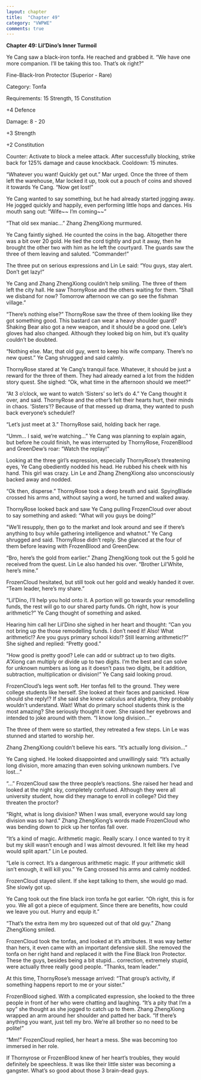 ```yaml
---
layout: chapter
title:  "Chapter 49"
category: "VWPWE"
comments: true
---
```


**Chapter 49: Lil’Dino’s Inner Turmoil**
 
Ye Cang saw a black-iron tonfa. He reached and grabbed it. “We have one more companion. I’ll be taking this too. That’s ok right?”
 
Fine-Black-Iron Protector (Superior - Rare)
 
Category: Tonfa
 
Requirements: 15 Strength, 15 Constitution
 
+4 Defence
 
Damage: 8 - 20
 
+3 Strength
 
+2 Constitution
 
Counter: Activate to block a melee attack. After successfully blocking, strike back for 125% damage and cause knockback. Cooldown: 15 minutes.
 
“Whatever you want! Quickly get out.” Mar urged. Once the three of them left the warehouse, Mar locked it up, took out a pouch of coins and shoved it towards Ye Cang. “Now get lost!”
 
Ye Cang wanted to say something, but he had already started jogging away. He jogged quickly and happily, even performing little hops and dances. His mouth sang out: “Wife~~ I’m coming~~” 
 
“That old sex maniac…” Zhang ZhengXiong murmured.
 
Ye Cang faintly sighed. He counted the coins in the bag. Altogether there was a bit over 20 gold. He tied the cord tightly and put it away, then he brought the other two with him as he left the courtyard. The guards saw the three of them leaving and saluted. “Commander!”
 
The three put on serious expressions and Lin Le said: “You guys, stay alert. Don’t get lazy!”
 
Ye Cang and Zhang ZhengXiong couldn’t help smiling. The three of them left the city hall. He saw ThornyRose and the others waiting for them. “Shall we disband for now? Tomorrow afternoon we can go see the fishman village.”
 
“There’s nothing else?” ThornyRose saw the three of them looking like they got something good. This bastard can wear a heavy shoulder guard? Shaking Bear also got a new weapon, and it should be a good one. Lele’s gloves had also changed. Although they looked big on him, but it’s quality couldn’t be doubted.
 
“Nothing else. Mar, that old guy, went to keep his wife company. There’s no new quest.” Ye Cang shrugged and said calmly. 
 
ThornyRose stared at Ye Cang’s tranquil face. Whatever, it should be just a reward for the three of them. They had already earned a lot from the hidden story quest. She sighed: “Ok, what time in the afternoon should we meet?”
 
“At 3 o’clock, we want to watch ‘Sisters’ so let’s do 4.” Ye Cang thought it over, and said. ThornyRose and the other’s felt their hearts hurt, their minds in chaos. ‘Sisters’!? Because of that messed up drama, they wanted to push back everyone’s schedule!?
 
“Let’s just meet at 3.” ThornyRose said, holding back her rage.
 
“Umm… I said, we’re watching…” Ye Cang was planning to explain again, but before he could finish, he was interrupted by ThornyRose, FrozenBlood and GreenDew’s roar: “Watch the replay!” 
 
Looking at the three girl’s expression, especially ThornyRose’s threatening eyes, Ye Cang obediently nodded his head. He rubbed his cheek with his hand. This girl was crazy. Lin Le and Zhang ZhengXiong also unconsciously backed away and nodded.
 
“Ok then, disperse.” ThornyRose took a deep breath and said. SpyingBlade crossed his arms and, without saying a word, he turned and walked away. 
 
ThornyRose looked back and saw Ye Cang pulling FrozenCloud over about to say something and asked: “What will you guys be doing?”
 
"We’ll resupply, then go to the market and look around and see if there’s anything to buy while gathering intelligence and whatnot.” Ye Cang shrugged and said. ThornyRose didn’t reply. She glanced at the four of them before leaving with FrozenBlood and GreenDew.
 
“Bro, here’s the gold from earlier.” Zhang ZhengXiong took out the 5 gold he received from the quest. Lin Le also handed his over. “Brother Lil’White, here’s mine.”

 
FrozenCloud hesitated, but still took out her gold and weakly handed it over. “Team leader, here’s my share.” 
 
“Lil’Dino, I’ll help you hold onto it. A portion will go towards your remodelling funds, the rest will go to our shared party funds. Oh right, how is your arithmetic?” Ye Cang thought of something and asked.
 
Hearing him call her Lil’Dino she sighed in her heart and thought: “Can you not bring up the those remodelling funds. I don’t need it! Also! What arithmetic!? Are you guys primary school kids!? Still learning arithmetic!?” She sighed and replied: “Pretty good.”
 
“How good is pretty good? Lele can add or subtract up to two digits. A’Xiong can multiply or divide up to two digits. I’m the best and can solve for unknown numbers as long as it doesn’t pass two digits, be it addition, subtraction, multiplication or division!” Ye Cang said looking proud.
 
FrozenCloud’s legs went soft. Her tonfas fell to the ground. They were college students like herself. She looked at their faces and panicked. How should she reply!? If she said she knew calculus and algebra, they probably wouldn’t understand. Wait! What do primary school students think is the most amazing? She seriously thought it over. She raised her eyebrows and intended to joke around with them. “I know long division...”
 
The three of them were so startled, they retreated a few steps. Lin Le was stunned and started to worship her.
 
Zhang ZhengXiong couldn’t believe his ears. “It’s actually long division...”
 
Ye Cang sighed. He looked disappointed and unwillingly said: “It’s actually long division, more amazing than even solving unknown numbers. I’ve lost...”
 
“...” FrozenCloud saw the three people’s reactions. She raised her head and looked at the night sky, completely confused. Although they were all university student, how did they manage to enroll in college? Did they threaten the proctor?
 
“Right, what is long division? When I was small, everyone would say long division was so hard.” Zhang ZhengXiong’s words made FrozenCloud who was bending down to pick up her tonfas fall over.
 
“It’s a kind of magic. Arithmetic magic. Really scary. I once wanted to try it but my skill wasn’t enough and I was almost devoured. It felt like my head would split apart.” Lin Le pouted.
 
“Lele is correct. It’s a dangerous arithmetic magic. If your arithmetic skill isn’t enough, it will kill you.” Ye Cang crossed his arms and calmly nodded.
 
FrozenCloud stayed silent. If she kept talking to them, she would go mad. She slowly got up.
 
Ye Cang took out the fine black iron tonfa he got earlier. “Oh right, this is for you. We all got a piece of equipment. Since there are benefits, how could we leave you out. Hurry and equip it.”
 
“That’s the extra item my bro squeezed out of that old guy.” Zhang ZhengXiong smiled.
 
FrozenCloud took the tonfas, and looked at it’s attributes. It was way better than hers, it even came with an important defensive skill. She removed the tonfa on her right hand and replaced it with the Fine Black Iron Protector. These the guys, besides being a bit stupid… correction, extremely stupid, were actually three really good people. “Thanks, team leader.”
 
At this time, ThornyRose’s message arrived: “That group’s activity, if something happens report to me or your sister.”
 
FrozenBlood sighed. With a complicated expression, she looked to the three people in front of her who were chatting and laughing. “It’s a pity that I’m a spy” she thought as she jogged to catch up to them. Zhang ZhengXiong wrapped an arm around her shoulder and patted her back. “If there’s anything you want, just tell my bro. We’re all brother so no need to be polite!”  
 
“Mm!” FrozenCloud replied, her heart a mess. She was becoming too immersed in her role.
 
If Thornyrose or FrozenBlood knew of her heart’s troubles, they would definitely be speechless. It was like their little sister was becoming a gangster. What’s so good about those 3 brain-dead guys.